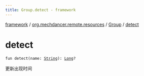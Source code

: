 ```yaml
---
title: Group.detect - framework
---
```


[framework](../../index.html) / [org.mechdancer.remote.resources](../index.html) / [Group](index.html) / [detect](./detect.html)

# detect

`fun detect(name: `[`String`](https://kotlinlang.org/api/latest/jvm/stdlib/kotlin/-string/index.html)`): `[`Long`](https://kotlinlang.org/api/latest/jvm/stdlib/kotlin/-long/index.html)`?`

更新出现时间

